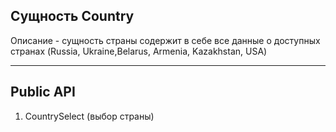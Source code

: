 ## Сущность Country

Описание - сущность страны содержит в себе все данные о доступных странах (Russia, Ukraine,Belarus, Armenia, Kazakhstan, USA) 

---

## Public API

1)  CountrySelect (выбор страны)